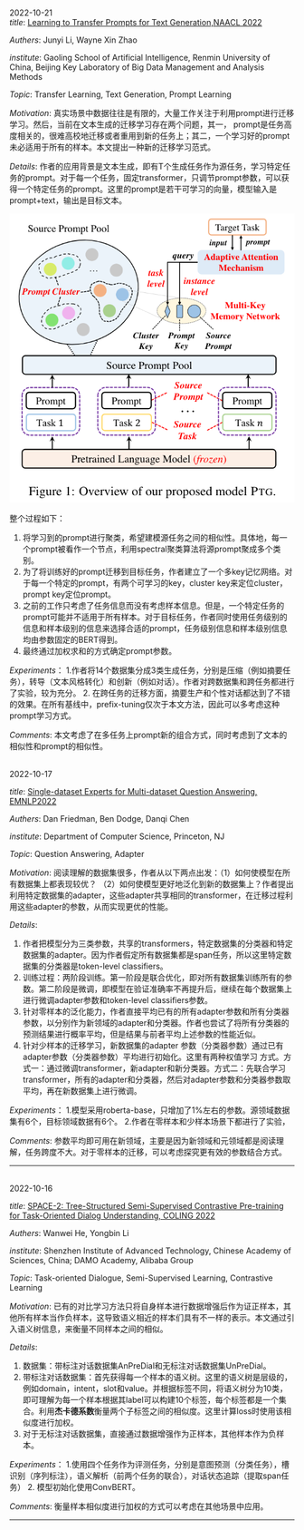 <br>2022-10-21</br>
*title*:
[Learning to Transfer Prompts for Text Generation,NAACL 2022](https://github.com/RUCAIBox/Transfer-Prompts-for-Text-Generation)

*Authers*: 
Junyi Li, Wayne Xin Zhao

*institute*: 
Gaoling School of Artificial Intelligence, Renmin University of China, Beijing Key Laboratory of Big Data Management and Analysis Methods

*Topic*: 
Transfer Learning, Text Generation, Prompt Learning 

*Motivation*: 
真实场景中数据往往是有限的，大量工作关注于利用prompt进行迁移学习。然后，当前在文本生成的迁移学习存在两个问题，其一， prompt是任务高度相关的，很难高校地迁移或者重用到新的任务上；其二，一个学习好的prompt未必适用于所有的样本。本文提出一种新的迁移学习范式。

*Details*: 
作者的应用背景是文本生成，即有T个生成任务作为源任务，学习特定任务的prompt。对于每一个任务，固定transformer，只调节prompt参数，可以获得一个特定任务的prompt。这里的prompt是若干可学习的向量，模型输入是prompt+text，输出是目标文本。

![图片](img/20221021_PTG.png)

整个过程如下：
1. 将学习到的prompt进行聚类，希望建模源任务之间的相似性。具体地，每一个prompt被看作一个节点，利用spectral聚类算法将源prompt聚成多个类别。
2. 为了将训练好的prompt迁移到目标任务，作者建立了一个多key记忆网络。对于每一个特定的prompt，有两个可学习的key，cluster key来定位cluster，prompt key定位prompt。
3. 之前的工作只考虑了任务信息而没有考虑样本信息。但是，一个特定任务的prompt可能并不适用于所有样本。对于目标任务，作者同时使用任务级别的信息和样本级别的信息来选择合适的prompt，任务级别信息和样本级别信息均由参数固定的BERT得到。
4. 最终通过加权求和的方式确定prompt参数。

*Experiments*：
1.作者将14个数据集分成3类生成任务，分别是压缩（例如摘要任务），转导（文本风格转化）和创新（例如对话）。作者对跨数据集和跨任务都进行了实验，较为充分。
2. 在跨任务的迁移方面，摘要生产和个性对话都达到了不错的效果。在所有基线中，prefix-tuning仅次于本文方法，因此可以多考虑这种prompt学习方式。

*Comments*:
本文考虑了在多任务上prompt新的组合方式，同时考虑到了文本的相似性和prompt的相似性。


<br>2022-10-17</br>

*title*:
[Single-dataset Experts for Multi-dataset Question Answering, EMNLP2022](https://github.com/princeton-nlp/MADE)

*Authers*: 
Dan Friedman, Ben Dodge, Danqi Chen

*institute*: 
Department of Computer Science, Princeton, NJ

*Topic*: 
Question Answering, Adapter 

*Motivation*: 
 阅读理解的数据集很多，作者从以下两点出发：（1）如何使模型在所有数据集上都表现较优？
 （2）如何使模型更好地泛化到新的数据集上？作者提出利用特定数据集的adapter，这些adapter共享相同的transformer，在迁移过程利用这些adapter的参数，从而实现更优的性能。

*Details*: 
1. 作者把模型分为三类参数，共享的transformers，特定数据集的分类器和特定数据集的adapter。因为作者假定所有数据集都是span任务，所以这里特定数据集的分类器是token-level classifiers。
2. 训练过程：两阶段训练。第一阶段是联合优化，即对所有数据集训练所有的参数。第二阶段是微调，即模型在验证准确率不再提升后，继续在每个数据集上进行微调adapter参数和token-level classifiers参数。
3. 针对零样本的泛化能力，作者直接平均已有的所有adapter参数和所有分类器参数，以分别作为新领域的adapter和分类器。作者也尝试了将所有分类器的预测结果进行概率平均，但是结果与前者平均上述参数的性能近似。
4. 针对少样本的迁移学习，新数据集的adapter 参数（分类器参数）通过已有adapter参数（分类器参数）平均进行初始化。这里有两种权值学习 方式。方式一：通过微调transformer，新adapter和新分类器。方式二：先联合学习transformer，所有的adapter和分类器，然后对adapter参数和分类器参数取平均，再在新数据集上进行微调。

*Experiments*：
1.模型采用roberta-base，只增加了1%左右的参数。源领域数据集有6个，目标领域数据有6个。
2.作者在零样本和少样本场景下都进行了实验，

*Comments*:
参数平均即可用在新领域，主要是因为新领域和元领域都是阅读理解，任务跨度不大。对于零样本的迁移，可以考虑探究更有效的参数结合方式。

---
<br>2022-10-16</br>

*title*:
[SPACE-2: Tree-Structured Semi-Supervised Contrastive Pre-training for Task-Oriented Dialog Understanding, COLING 2022](https://github.com/AlibabaResearch/DAMO-ConvAI/tree/main/space-2)

*Authers*: 
Wanwei He, Yongbin Li

*institute*: 
Shenzhen Institute of Advanced Technology, Chinese Academy of Sciences, China; DAMO Academy, Alibaba Group

*Topic*: 
Task-oriented Dialogue, Semi-Supervised Learning, Contrastive Learning 

*Motivation*: 
已有的对比学习方法只将自身样本进行数据增强后作为证正样本，其他所有样本当作负样本，这导致语义相近的样本们具有不一样的表示。本文通过引入语义树信息，来衡量不同样本之间的相似。

*Details*: 
1. 数据集：带标注对话数据集AnPreDial和无标注对话数据集UnPreDial。
2. 带标注对话数据集：首先获得每一个样本的语义树。这里的语义树是层级的，例如domain，intent，slot和value。并根据标签不同，将语义树分为10类，即可理解为每一个样本根据其label可以构建10个标签，每个标签都是一个集合。利用**杰卡德系数**衡量两个子标签之间的相似度。这里计算loss时使用该相似度进行加权。
3. 对于无标注对话数据集，直接通过数据增强作为正样本，其他样本作为负样本。

*Experiments*：
1.使用四个任务作为评测任务，分别是意图预测（分类任务），槽识别（序列标注），语义解析（前两个任务的联合），对话状态追踪（提取span任务）
2. 模型初始化使用ConvBERT。

*Comments*:
衡量样本相似度进行加权的方式可以考虑在其他场景中应用。

---
